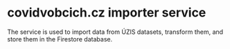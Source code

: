 # covidvobcich.cz importer service

The service is used to import data from ÚZIS datasets, transform them, and store them in the Firestore database.

